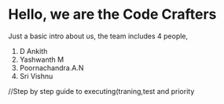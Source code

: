 # Hello, we are the Code Crafters
Just a basic intro about us, the team includes 4 people,
1. D Ankith
2. Yashwanth M
3. Poornachandra.A.N
4. Sri Vishnu
   
//Step by step guide to executing(traning,test and priority
